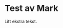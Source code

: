 <!-- Space: SA -->
<!-- Parent: Arkitektur -->
<!-- Title: Test av publisering -->
<!-- Layout: articles -->
<!-- Label: herman  -->
<!-- Label: terry  -->
<!-- Label: test  -->

# Test av Mark

Litt ekstra tekst.
